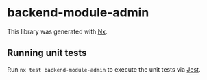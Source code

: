 # backend-module-admin

This library was generated with [Nx](https://nx.dev).

## Running unit tests

Run `nx test backend-module-admin` to execute the unit tests via [Jest](https://jestjs.io).

